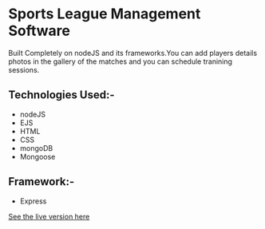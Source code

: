 # Sports League Management Software

Built Completely on nodeJS and its frameworks.You can add players details photos in the gallery of the matches and you can schedule tranining sessions.

## Technologies Used:-

* nodeJS
* EJS
* HTML
* CSS
* mongoDB
* Mongoose

## Framework:-
* Express


[See the live version here](https://sports90588.herokuapp.com)
